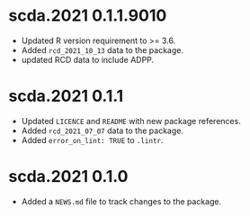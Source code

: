 # scda.2021 0.1.1.9010

* Updated R version requirement to >= 3.6.
* Added `rcd_2021_10_13` data to the package.
* updated RCD data to include ADPP.

# scda.2021 0.1.1

* Updated `LICENCE` and `README` with new package references.
* Added `rcd_2021_07_07` data to the package.
* Added `error_on_lint: TRUE` to `.lintr`.

# scda.2021 0.1.0

* Added a `NEWS.md` file to track changes to the package.
